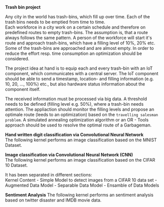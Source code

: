   **Trash bin project**

  Any city in the world has trash-bins, which fill up over time. Each of the trash bins needs to be emptied from time to time.   
  Each workforce in a city work on a certain schedule and therefore on predefined routes to empty trash-bins. The assumption is, 
  that a route always follows the same pattern. A person of the workforce will start it's route and approach trash-bins, which 
  have a filling level of 10%, 20% etc. Some of the trash-bins are approached and are almost empty. In order to reduce the effort 
  resp. time consumption an optimization should be considered.  

  The project idea at hand is to equip each and every trash-bin with an IoT component, which communicates with a central server. 
  The IoT component should be able to send a timestamp, location- and filling information (e.g. 10, 20, ..., 100%) etc., but also 
  hardware status information about the component itself. 

  The received information must be processed via big data. A threshold needs to be defined (filling level e.g. 50%), where a 
  trash-bin needs attention. The appliaction should monitor the filling levels and propose an optimale route (leeds to an optimization) 
  based on the `travelling salesman problem`. A simulated annealing optimization algorithm or an OR - Tools approach should be used 
  to resolve the optimal route of a Garbageman.  

  **Hand written digit classification via Convolutional Neural Network**   
  The following kernel performs an image classification based on the MNIST Dataset.

  **Image classification via Convolutional Neural Network (CNN)**  
  The following kernel performs an image classification based on the CIFAR 10 Dataset. 

  It has been separated in different sections:<br>
    Kernel Content
    - Simple Model to detect images from a CIFAR 10 data set
    - Augmented Data Model
    - Separable Data Model
    - Ensamble of Data Models

  **Sentiment Analysis**
  The following kernel performs an sentiment analysis based on twitter disaster and IMDB movie data.







